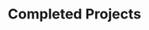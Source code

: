 ---
permalink: /completed_projects/
title: "Completed Projects"
layout: collection
entries_layout: grid
classes: wide
author_profile: true
---